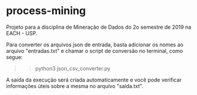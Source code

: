 # process-mining

Projeto para a disciplina de Mineração de Dados do 2o semestre de 2019 na EACH - USP.

Para converter os arquivos json de entrada, basta adicionar os nomes ao arquivo "entradas.txt" e chamar o script de conversão no terminal, como segue:

 >> python3 json_csv_converter.py
 
A saída da execução será criada automaticamente e você pode verificar informações úteis sobre a mesma no arquivo "saída.txt".

